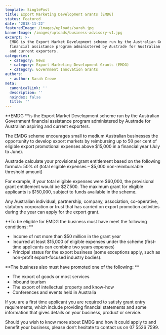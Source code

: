 ```yaml
---
template: SinglePost
title: Export Marketing Development Grants (EMDG)
status: Featured
date: '2018-11-22'
featuredImage: /images/uploads/sarah.jpg
bannerImage: /images/uploads/business-advisory-v1.jpg
excerpt: >-
  EMDG is the Export Market Development scheme run by the Australian Government
  financial assistance program administered by Austrade for Australian aspiring
  and current exporters.
categories:
  - category: News
  - category: Export Marketing Development Grants (EMDG)
  - category: Government Innovation Grants
authors:
  - author: Sarah Crowe
meta:
  canonicalLink: ''
  description: ''
  noindex: false
  title: ''
---
```


**EMDG **is the Export Market Development scheme run by the Australian Government financial assistance program administered by Austrade for Australian aspiring and current exporters.

The EMDG scheme encourages small to medium Australian businesses the opportunity to develop export markets by reimbursing up to 50 per cent of eligible export promotional expenses above $15,000 in a financial year (July to June).

Austrade calculate your provisional grant entitlement based on the following formula: 50% of (total eligible expenses – $5,000 non-reimbursable threshold amount)

For example, if your total eligible expenses were $60,000, the provisional grant entitlement would be $27,500. The maximum grant for eligible applicants is $150,000, subject to funds available in the scheme.

Any Australian individual, partnership, company, association, co-operative, statutory corporation or trust that has carried on export promotion activities during the year can apply for the export grant.

**To be eligible for EMDG the business must have meet the following conditions:
**

- Income of not more than $50 million in the grant year
- Incurred at least $15,000 of eligible expenses under the scheme (first-time applicants can combine two years expenses)
- Principal status for the export business (some exceptions apply, such as non-profit export-focused industry bodies).

**The business also must have promoted one of the following:
**

- The export of goods or most services
- Inbound tourism
- The export of intellectual property and know-how
- Conferences and events held in Australia

If you are a first time applicant you are required to satisfy grant entry requirements, which include providing financial statements and some information that gives details on your business, product or service.

Should you wish to know more about EMDG and how it could apply to and benefit your business, please don’t hesitate to contact us on 07 5526 7599.
